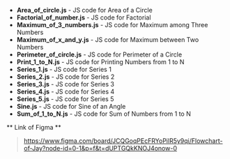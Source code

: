 - **Area_of_circle.js** - JS code for Area of a Circle
- **Factorial_of_number.js** - JS code for Factorial
- **Maximum_of_3_numbers.js** - JS code for Maximum among Three Numbers
- **Maximum_of_x_and_y.js** - JS code for Maximum between Two Numbers
- **Perimeter_of_circle.js** - JS code for Perimeter of a Circle
- **Print_1_to_N.js** - JS code for Printing Numbers from 1 to N
- **Series_1.js** - JS code for Series 1
- **Series_2.js** - JS code for Series 2
- **Series_3.js** - JS code for Series 3
- **Series_4.js** - JS code for Series 4
- **Series_5.js** - JS code for Series 5
- **Sine.js** - JS code for Sine of an Angle
- **Sum_of_1_to_N.js** - JS code for Sum of Numbers from 1 to N


** Link of Figma **
 > https://www.figma.com/board/JCQGoqPEcFRYoPilR5y9qi/Flowchart-of-Jay?node-id=0-1&p=f&t=dUPTGQkKNOJ4onow-0
